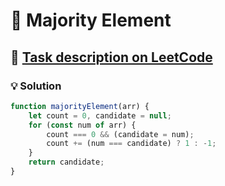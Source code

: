 # 📝 Majority Element

## 🔗 [Task description on LeetCode](https://leetcode.com/problems/majority-element/description/)

### 💡 Solution

```javascript
function majorityElement(arr) {
    let count = 0, candidate = null;
    for (const num of arr) {
        count === 0 && (candidate = num);
        count += (num === candidate) ? 1 : -1;
    }
    return candidate;
}
```
